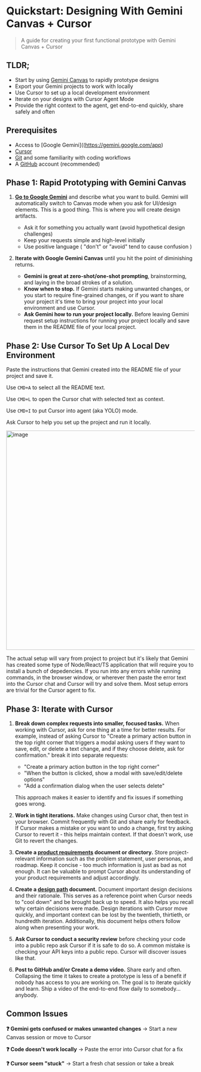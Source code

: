 # Quickstart: Designing With Gemini Canvas + Cursor

> A guide for creating your first functional prototype with Gemini Canvas + Cursor

## TLDR;

- Start by using [Gemini Canvas](https://gemini.google.com/app) to rapidly prototype designs
- Export your Gemini projects to work with locally
- Use Cursor to set up a local development environment
- Iterate on your designs with Cursor Agent Mode
- Provide the right context to the agent, get end-to-end quickly, share safely and often

## Prerequisites

- Access to [Google Gemini]((https://gemini.google.com/app) 
- [Cursor](https://www.cursor.com/)
- [Git](https://formulae.brew.sh/formula/git) and some familiarity with coding workflows
- A [GitHub](https://github.com/) account (recommended)

## Phase 1: Rapid Prototyping with Gemini Canvas

1. **[Go to Google Gemini](https://gemini.google.com/app)** and describe what you want to build. Gemini will automatically switch to Canvas mode when you ask for UI/design elements. This is a good thing. This is where you will create design artifacts.
   - Ask it for something you actually want (avoid hypothetical design challenges)
   - Keep your requests simple and high-level initially
   - Use positive language ( "don't" or "avoid" tend to cause confusion )


3. **Iterate with Google Gemini Canvas** until you hit the point of diminishing returns.
   - **Gemini is great at zero-shot/one-shot prompting**, brainstorming, and laying in the broad strokes of a solution. 
   - **Know when to stop.** If Gemini starts making unwanted changes, or you start to require fine-grained changes, or if you want to share your project it's time to bring your project into your local environment and use Cursor.
   - **Ask Gemini how to run your project locally.** Before leaving Gemini request setup instructions for running your project locally and save them in the README file of your local project. 



## Phase 2: Use Cursor To Set Up A Local Dev Environment

Paste the instructions that Gemini created into the README file of your project and save it. 

Use `CMD+A` to select all the README text.

Use `CMD+L` to open the Cursor chat with selected text as context.

Use `CMD+I` to put Cursor into agent (aka YOLO) mode. 

Ask Cursor to help you set up the project and run it locally.

<img width="587" alt="image" src="https://github.com/user-attachments/assets/158e85f9-c35f-4240-a67b-0aa22d88d7d4" />  

  
The actual setup will vary from project to project but it's likely that Gemini has created some type of Node/React/TS application that will require you to install a bunch of depedencies. If you run into any errors while running commands, in the browser window, or wherever then paste the error text into the Cursor chat and Cursor will try and solve them. Most setup errors are trivial for the Cursor agent to fix.


## Phase 3: Iterate with Cursor

1. **Break down complex requests into smaller, focused tasks.** When working with Cursor, ask for one thing at a time for better results. For example, instead of asking Cursor to "Create a primary action button in the top right corner that triggers a modal asking users if they want to save, edit, or delete a text change, and if they choose delete, ask for confirmation." break it into separate requests:
   - "Create a primary action button in the top right corner"
   - "When the button is clicked, show a modal with save/edit/delete options"
   - "Add a confirmation dialog when the user selects delete"
   
   This approach makes it easier to identify and fix issues if something goes wrong.

2. **Work in tight iterations.** Make changes using Cursor chat, then test in your browser. Commit frequently with Git and share early for feedback. If Cursor makes a mistake or you want to undo a change, first try asking Cursor to revert it - this helps maintain context. If that doesn't work, use Git to revert the changes.

3. **Create a [product requirements](product-requirements.md) document or directory.** Store project-relevant information such as the problem statement, user personas, and roadmap. Keep it concise - too much information is just as bad as not enough. It can be valuable to prompt Cursor about its understanding of your product requirements and adjust accordingly.

4. **Create a [design path](design-path.md) document.** Document important design decisions and their rationale. This serves as a reference point when Cursor needs to "cool down" and be brought back up to speed. It also helps you recall why certain decisions were made. Design iterations with Cursor move quickly, and important context can be lost by the twentieth, thirtieth, or hundredth iteration. Additionally, this document helps others follow along when presenting your work.

5. **Ask Cursor to conduct a security review** before checking your code into a public repo ask Cursor if it is safe to do so. A common mistake is checking your API keys into a public repo. Cursor will discover issues like that.

6. **Post to GitHub and/or Create a demo video.** Share early and often. Collapsing the time it takes to create a prototype is less of a benefit if nobody has access to you are working on. The goal is to iterate quickly and learn. Ship a video of the end-to-end flow daily to somebody... anybody.


## Common Issues

**❓ Gemini gets confused or makes unwanted changes**
→ Start a new Canvas session or move to Cursor

**❓ Code doesn't work locally**
→ Paste the error into Cursor chat for a fix

**❓ Cursor seem "stuck"**
→ Start a fresh chat session or take a break

